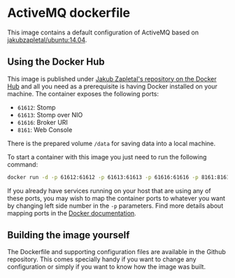 # ActiveMQ dockerfile

This image contains a default configuration of ActiveMQ based on [jakubzapletal/ubuntu:14.04](https://github.com/jakubzapletal/docker-ubuntu/tree/14.04).

## Using the Docker Hub
 
This image is published under [Jakub Zapletal's repository on the Docker Hub](https://hub.docker.com/u/jakubzapletal/) and all you need as a prerequisite is having Docker installed on your machine.
The container exposes the following ports:

- `61612`: Stomp
- `61613`: Stomp over NIO
- `61616`: Broker URI
- `8161`: Web Console

There is the prepared volume `/data` for saving data into a local machine.

To start a container with this image you just need to run the following command:

```bash
docker run -d -p 61612:61612 -p 61613:61613 -p 61616:61616 -p 8161:8161 -v <LOCAL_PATH>:/data --name activemq jakubzapletal/activemq
```

If you already have services running on your host that are using any of these ports, you may wish to map the container
ports to whatever you want by changing left side number in the `-p` parameters. Find more details about mapping ports
in the [Docker documentation](http://docs.docker.com/userguide/dockerlinks/).

## Building the image yourself

The Dockerfile and supporting configuration files are available in the Github repository. This comes specially handy if you want to change any configuration or simply if you want to know how the image was built.
